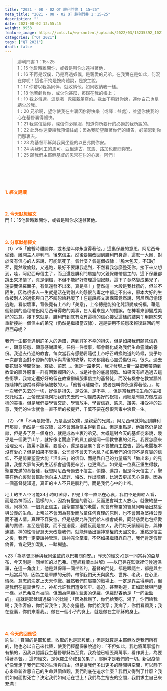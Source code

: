 ```yaml
---
title: "2021 - 08 - 02 QT 腓利門書 1：15~25"
meta_title: "2021 - 08 - 02 QT 腓利門書 1：15~25"
description: ""
date: 2021-08-02 12:55:45
weight: 9953
feature_image: https://cmtc.tw/wp-content/uploads/2022/03/15235392_10211799862337740_180693556567566654_o-1.webp
categories: ["QT 2021"]
tags: ["QT 2021"]
draft: false
---
```


<blockquote>腓利門書 1：15~25<br />
1：15 他暫時離開你，或者是叫你永遠得著他，<br />
1：16 不再是奴僕，乃是高過奴僕，是親愛的兄弟。在我實在是如此，何況在你呢！這也不拘是按肉體說，是按主說。<br />
1：17 你若以我為同伴，就收納他，如同收納我一樣。<br />
1：18 他若虧負你，或欠你甚麼，都歸在我的帳上；<br />
1：19 我必償還，這是我─保羅親筆寫的。我並不用對你說，連你自己也是虧欠於我。<br />
1：20 兄弟啊，望你使我在主裏因你得快樂（或譯：益處），並望你使我的心在基督裏得暢快。<br />
1：21 我寫信給你，深信你必順服，知道你所要行的必過於我所說的。<br />
1：22 此外你還要給我預備住處；因為我盼望藉著你們的禱告，必蒙恩到你們那裏去。<br />
1：23 為基督耶穌與我同坐監的以巴弗問你安。<br />
1：24 與我同工的馬可、亞里達古、底馬、路加也都問你安。<br />
1：25 願我們主耶穌基督的恩常在你的心裏。阿們！</blockquote><br />
&nbsp;<br />
<br />
&nbsp;<br />
<br />
<span style="color: #ff6600;"><strong>1. </strong><strong>經文誦讀</strong></span><br />
<br />
<span style="color: #ff6600;"><strong> </strong></span><br />
<br />
<span style="color: #ff6600;"><strong>2. 今天默想</strong><strong>經文<br />
</strong></span>門 1：15他暫時離開你，或者是叫你永遠得著他。<br />
<br />
&nbsp;<br />
<br />
<span style="color: #ff6600;"><strong>3. 分享默想經文<br />
</strong></span>（1）v15「他暫時離開你，或者是叫你永遠得著他。」這裏保羅的意思，阿尼西母偷錢，離開主人腓利門，後來信主，然後要悔改回到腓利門身邊，這麼一大圈．對於沒有信心的人來說，可能氣死了。氣什麼？氣這個奴隸：「膽大包天，不知好歹，竟然敢偷錢，又逃跑，最好不要讓我逮到，不然看我怎麼整死你。接下來又想到，哇，阿尼西母信主了，而且還是腓利門屬靈的父親保羅帶信主的，這下保羅都跳出來求情了，真是倒楣，不但不能好好修理這個奴隸，這下子竟然變成弟兄了，還要賣保羅面子，有氣還發不出來，真是嘔！」當然這一大段是我杜撰的，但並不陌生，因為很多人一生就是活在對別人的怨恨苦毒之中都走不出來，原本大好的生命被別人的過犯與自己不饒恕給耗廢了！在這段經文裏保羅竟然說，阿尼西母偷錢逃跑，看似壞事，背後竟有上帝的「美意」，上帝總是能夠化咒詛變成祝福，藉這個錯誤的過程帶出阿尼西母得救的美事，在人看來是人的錯誤，在神看來卻變成美好的旨意。接下來就是，腓利門到底有沒有這樣的信心接受這樣的結果？用饒恕來重新接納一個信主的弟兄（仍然是繼續當奴隸），還是要用不饒恕來報復歸回的阿尼西母呢？<br />
<br />
我們一生都會遇到許多人的過錯，遇到許多不幸的損失，但是如果我們願意信靠神，願意饒恕、願意感謝讚美，任何一件壞事，都會轉化成為我們生命靈魂的養份。我過去待過的教會，每次當我有感動要隨從上帝呼召轉換跑道的時候，幾乎每一次都會面對不諒解的排斥與背後的攻擊，每次都讓我心靈受傷很深，很久。過去要花很多時間醫治、釋放、饒恕…。但是一路走來，我才發現上帝一路把我帶領到教堂的牆外服事一群有困難攔阻的人，或是社會的底層弱勢。如果沒有經過過去這些衝擊，我肯定還好好的留在教堂繼續服事信主的基督徒，而沒有機會在教堂牆外跟隨神的腳蹤尋得等候被救的人。「他暫時離開你，或者是叫你永遠得著他。」，每一次我們失去的一切，好像是損失、是受傷、是不幸…，但是當我們把生命的主權交託給主，上帝總是能夠把我們失去的一切變成美好的祝福，祂總是有能力做成這樣的美事。但是我們要學習交託、學習放手、學習信靠、感恩、讚美、接受神的旨意，我們的生命就會一直不斷的被提昇，千萬不要在怨恨苦毒中浪費一生。<br />
<br />
（2）v16「不再是奴僕，乃是高過奴僕，是親愛的兄弟。」阿尼西母就算回到腓利門那裏，仍然是一個奴隸，並不會因為信主得到自由。但是重點是，他雖然仍是奴隸，但是多了另一個身份，就是成為主裏的弟兄。大概這對今天的基督徒來說，幾乎是一個燙手山竽，就好像老闆底下的員工都是同一個教會裏的弟兄，我要怎麼來治理公司，該罵不該罵，要愛心，還是要嚴厲？會不會被員工控告，這個老闆根本沒有愛心？但是如果不管事，公司會不會天下大亂？如果我們的信仰不是真實的信仰，不是倚靠聖靈大能「活出來」的信仰，而是靠自己的力量痛苦「做出來」的見證，我想大家每天的生活都會過得更辛苦，也更痛苦。如果是一位真正重生得救，聖靈充滿的基督徒，我想阿尼西母過去不信主，偷錢、逃跑，但是今天信主了，聖靈在他心裏就會幫助他向主人認罪、悔改、作出賠償，比過去更加忠心良善。因為一個基督徒知道，真正的主人不只是腓利門，而是我們心中的上帝。<br />
<br />
地上的主人不可能24小時盯著你，但是上帝一直活在心裏，我們不是做給人看，而是為神而活，這樣的人，因為有聖靈的管治，反而更會叫主人放心，就像約瑟一樣。同樣的，一個真正信主，讓聖靈掌權的老闆，就會有聖靈的智慧同時活出慈愛與公義的生命。上帝並不會因為慈愛而放棄任何真理的原則，也不會因為堅持公義而不通人情。真理不容妥協，但是慈愛允許我們給人機會成長，同時慈愛也包括愛裏的責備、甚至是管教，而不是溺愛，溺愛反而是害人，我們每天讀經禱告，與神連結，神的性情智慧天天改變我們，就能夠活出讓神掌權的天國文化，重點是信主之後，我們一定要讓神管理，讓神完全掌權，不然如果繼續靠自己，我們肯定假冒偽善，肯定更加混亂，一踏糊塗。<br />
<br />
v23「為基督耶穌與我同坐監的以巴弗問你安。」昨天的經文v2是一同當兵的亞基布，今天則是一同坐監的以巴弗。《聖經精讀本註解》──以巴弗在監獄裡伺候過保羅，在這一角度上，他是與保羅一同坐監的。基督的門徒，都是跟隨主，都是與主一起當兵的，因為主是軍隊的元帥，帶領我們天天與魔鬼、世界、老我，在心思、情感、意志的決定上天天作戰。雖然我們在屬靈的戰場上，一定是靠主得勝的，但是我們在這裏世界上，神卻允許我們遭受監牢、逼迫、甚至殉道，正如耶穌與門徒一樣。以巴弗沒有被關，但因為照顧在監裏的保羅，保羅形容他是「一同坐監的」。這就是耶穌講過綿羊的比喻：「因為我餓了，你們給我吃，渴了，你們給我喝；我作客旅，你們留我住；我赤身露體，你們給我穿；我病了，你們看顧我；我在監裏，你們來看我。」做在一個小子的身上，就是做在主耶穌的身上。<br />
<br />
&nbsp;<br />
<br />
<span style="color: #ff6600;"><strong>4. 今天的回應從<br />
</strong></span>約伯：「賞賜的是耶和華、收取的也是耶和華。」但是就算是主耶穌收走我們所有的，祂也必以自己來代替，使我們經歷保羅說過的：「不但如此，我也將萬事當作有損的，因我以認識我主基督耶穌為至寶。我為他已經丟棄萬事，看作糞士，為要得著基督。」這句經文，是保羅生命成長的果子，耶穌才是我們的一切。新冠疫情好像奪走了我們正常的生活與自由，但是讓我們多出更多的時間與空間，可以靜下心來重新省思自己的生命與價值觀，我們到底在追求什麼？我們又得到了什麼？我們如何面對死亡？決定我們如何活在世上！我們為主捨去的空間，我們求主自己來充滿！<br />
<br />
&nbsp;<br />
<br />
<span style="color: #ff6600;"><strong> </strong></span><br />
<br />
&nbsp;
        